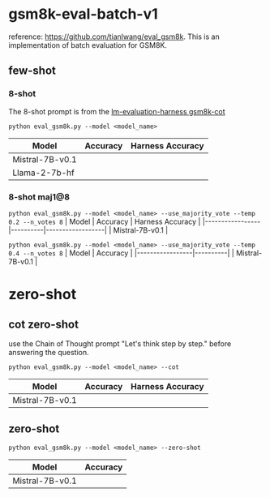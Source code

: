 # gsm8k-eval-batch-v1
reference: https://github.com/tianlwang/eval_gsm8k. This is an implementation of batch evaluation for GSM8K. 

## few-shot
### 8-shot
The 8-shot prompt is from the [lm-evaluation-harness gsm8k-cot](https://github.com/EleutherAI/lm-evaluation-harness/blob/main/lm_eval/tasks/gsm8k/gsm8k-cot.yaml)

`python eval_gsm8k.py --model <model_name>`

| Model           | Accuracy | Harness Accuracy |
|-----------------|----------|------------------|
| Mistral-7B-v0.1 | 
| Llama-2-7b-hf   |      

### 8-shot maj1@8

`python eval_gsm8k.py --model <model_name> --use_majority_vote --temp 0.2 --n_votes 8`
| Model           | Accuracy | Harness Accuracy |
|-----------------|----------|------------------|
| Mistral-7B-v0.1 |

`python eval_gsm8k.py --model <model_name> --use_majority_vote --temp 0.4 --n_votes 8`
| Model           | Accuracy |
|-----------------|----------|
| Mistral-7B-v0.1 | 

# zero-shot
## cot zero-shot
use the Chain of Thought prompt "Let's think step by step." before answering the question.

`python eval_gsm8k.py --model <model_name> --cot`

| Model           | Accuracy | Harness Accuracy |
|-----------------|----------|------------------|
| Mistral-7B-v0.1 | 

## zero-shot

`python eval_gsm8k.py --model <model_name> --zero-shot`

| Model           | Accuracy |
|-----------------|----------|
| Mistral-7B-v0.1 | 
